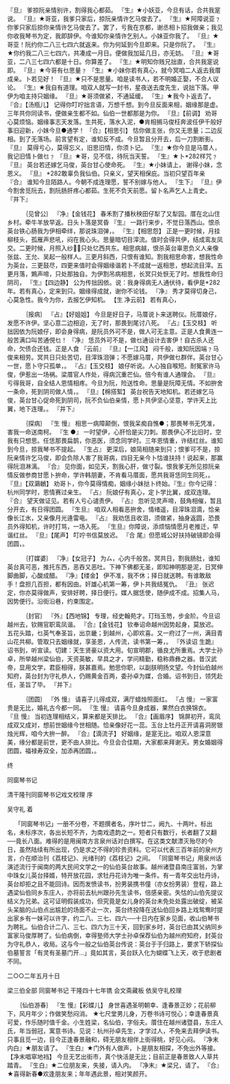 <!-- { "loadSidebar": true } -->
『旦』 爹掠阮亲情别许，割得我心都茹。 
『生』★小妖亚，今旦有话，合共我寔说。 
『旦』★哥亚，我爹只家后，掠阮亲情许乞马俊去了。 
『生』★阿障说亚﹖你爹只家后掠你亲情许乞马俊去了。罢了，亏我在京都，谢丞相卜招我做亲；我见你收我琴书为定，我即辞伊。今谁知你亲情许乞别人。小妹亚你我了。 
『旦』★哥亚！阮约你二八三七四六就返来。你为何延到今旦即来。只是你阮了。 
『生』★你约我二八三七四六，共凑成一月日。便做我加延几日，亦无妨。 
『旦』★哥亚，二八三七四六都是十日。你算差了。 
『生』★明知你贱兄拙直，合共我寔说即。 
『旦』★今哥有乜思量﹖ 
『生』★小妹你若有真心，就今冥咱二人返去我厝成亲。卜若见好！ 
『旦』★只不是思量。咱是读书人，若不明婚正娶，不合人议论。 
『生』★我自有道理。咱双人就写一封书，星夜送去度先生，说拙下落。甲伊为咱主持只姻缘。 
『旦』★哥须做紧，不通延缓。 
『生』★我今卜返去了。 
『合』【汤瓶儿】 记得你叮咛拙言语，万想千想。到今旦反面来相，姻缘那是虚。三年共你同读书，便做亲生都不如。仙伯一世都那是为你。 
『旦』【前调】 劝哥心莫烦恼。姻缘事志天发落。生共死，落水入泥，●肯相搁马俊枉奔波任伊千般好事旧迎新，小妹今旦●通学！ 
『合』【相思引】 怙你做主张，你又无思量；二边反相。到了无落场。前言望有定，谁知反不成。今旦暂且分开去，后一刀割断影。 
『旦』 莫得亏心，莫得忘义，旧思旧情，你须卜记。 
『生』★你今旦是马厝人，我记旧情卜做乜﹖ 
『旦』★哥，见不信，待阮当天誓。 
『生』★卜*282样咒﹖ 
『旦』 英台若还嫁乞马俊，英台甘心使命死。 
『生』★小妹请上， 
 谢得小妹，念恩义。 
『旦』 *282敢辜负我仙伯。只亲义，望天相保庇。当初只望百年亲 
『合』 谁知今旦陌路人。今朝不成连理愿，誓不别嫁与他人。 
『生下』 
『旦』伊今割舍觅阮去，割阮肠肝疼心都茹。生死不负天前愿。留卜名声乞人上青史。 
『并下』 

　　　｛见曾公｝ 
『净』【金钱花】 春禾割了播秋秧田仔犁了又犁园。厝在北山住乡村。牵牛羊放早返。日头卜落是冥昏 
『生』 一路行来步，不觉日落西山。恨杀英台铁心肠我为伊相牵绊，那说珠泪弹，。 
『生』【相思怨】 正是一更时候，月挂柳枝头，孤雁声悲吼，闷在我心头。思量暗切目滓流。值时会得共伊，结成鸾友凤交。二更时候，月照入纱，只处忆西共东。相思病越，恨杀英台辜恩负义人亲像张兹、王允、吴起一般样人。三更月斜西，只恨有谁知。割我相思命害，想我性命为英台，三更鼓尽，四更来值时会得姻缘谐若卜不成就一返相思，想起流目滓。五更月落，鶪声啼，只处那独自。为伊割吊病相思，长冥只处恹无了时。想我性命归阴司， 
『生』【四边静】 公为传拙因依。说：我身得病无人通伏待，看伊是*282年。若有真心，定来到只。姻缘得成就，谢你不论钱。 
『净』 秀才莫得切身己，心莫急性。我今为你，去报乞伊知机。 
【生 净云前】 若有真心， 

　　　｛报病｝ 
『占』【好姐姐】 今旦是好日子，马厝说卜来送聘仪。阮厝娘仔，发愿不许伊。坚心意二边相迫，无了时，那畏到尾讨八死。 
『占』【玉交枝】 听拙因依为阮娘仔，即会身得病，是阮员外可不是，做人可无主意。正是人食黄连一般苦满口叫苦通俔乜！ 
『净』 恁员外可不是，做乜通设计去害伊！自古杀人还命，欠债合还钱。正是人食 
『云前』 
『旦』【一江风】 闷千般，谁知阮因端﹖马俊来相劳。冥共日只处苦切，目滓珠泪弹；不愿嫁马厝，共伊做乜群伴。英台甘心一世，愿卜守只孤单，。 
『占』【玉交枝】 娘仔听说。人心独自喉短。耐冤家许马俊，伊惹出一场祸。梁厝官人作处，得病沉重芒仙。倍今有谁人通理会。 
『旦』 亏得我哥，自全结人恩情相疼。今旦为阮，险送性命。思量是阮障无情。不如拚舍一条命，死到阴司做人情，。 
『旦』【棉搭絮】 英台祝告天地知机。若还嫁乞马俊，英台甘心促命死到阴司，阮不负仙伯亲情，愿卜共伊坚心坚意，学许天上比翼，地下连理。。 
『并下』 

　　　｛探病｝ 
『生 慢』 相思一病障颠倒，恨我呆痴自憔●；那畏琴书无凭准，害我一命送南柯。 
『生 ●』 一时望伊，心肝恰是尖刀刺。那畏伊心不比旧时，空我有只想思。任恁那畏扁鹊，你恶医，须念同学时。三年恩情重，许结红丝。谁知到今旦，掠我琴书不提起。 
『生占』 更深后，娘简相随来到只；恨爹可不是，掠阮亲情许乞马俊，即会负除人害了我哥病，四目无亲今卜怙谁扶持！说起来，那赢得阮泪淋漓。 
『合』 见你面，如见天，割我心肝，做寸裂。恨我爹无所见掠阮亲情反做参商甘愿卜拚命，学许韩朋妻，不肯看马厝面，愿共我哥恁同生同死，。 
『旦』【双鸂鶒】 劝哥卜，你今莫得情痴，姻缘小妹挞卜终始。『生』你今记得：杭州同学时，恩情赛过亲生。 
『占』 阮娘仔有真心，定卜学比翼，成双连理。 
『合』 望天做证见。若有人亏心谴责伊。 
『占』 忽听见灵声啼，鼓角相催，暂且分开去，有日得团圆。 
『生旦』 咱双人相看恶拚舍，情绪遥，目滓珠泪滴，恰亲像长江水，又亲像月光逄雷电。 
『占』 我劝恁且收泪，须做紧，抽身返圆，恐畏员外得知机，许时打骂，一场入死。 
『生旦』你障说，添烦恼情愿月老推迁，早谐红丝。 
『旦』【尾声】 叮咛书信莫放迟。 
『合 尾』但愿城公好扶持破镜即会得团圆，。 

　　　｛打媒婆｝ 
『净』【女冠子】 为ㄙ，心内千般苦。冥共日，割我肠肚，谁知英台真可恶，推托东西，恶吞又恶吐。下神下佛都无圣，即知神明那是泥，日冥伸脚曲脚，心酸成醋。 
『净』【缕金】 伊不准，我不休；择日就送聘。有谁敢敌手！盘担几百担，都有因由。奸雄心机第一筹，伊卜共我结冤仇。 
『丑』 张迟定，你亦莫得做声，安排好聘，择日便行。媒人据恁使，随伊成不成。招集人马，因势便行。沿街沿巷，约束围定。 

　　　｛封官｝ 
『外』【西地锦】 专理，经史翰苑才。玎珰玉笏，步金阶。今旦诏越州去，钦赐官职鸾凤谐。 
『合』【金钱花】 钦奉诏命越州因势起身，莫放迟。五花头踏，乜英气奉圣旨，出京畿；到越州，心即欢喜。又一府过了一州，满目青山花共柳。管取只去姻缘就，享圣恩，人传流，读书第一筹，。 
『外读诏 生跪』 诏书到，听宣读。切建：天生贤豪以资大用。旬宣明郡，循良尤所重焉。大学士孙卓，所举越州梁仙伯，天资英敏，早具之才，学问精勤，稳称鼎彝之器。昔汉武帝，显用文学，君臣相得，朕甚嘉焉。勉思你职，以副朕明扬文望。今封仙伯越州知府，英台封为守礼恭人，仍赐黄金百两，委孙卓为媒，合婚。诏书到日，领凭赴任，圣旨了毕。 
『并下』 

　　　｛团圆｝ 
『外 慢』 请喜子儿得成双，满厅蜡烛照面红。 
『占 慢』 一家富贵是无比，婚礼古今都一同。 
『生 慢』 请喜今旦身成器，果然白衣换锦衣。 
『旦 慢』 当初连理相结义，算来都是天排比。 
『合』【画眉序】 锦屏初开，鸾凤成双又成对，想前世姻缘今世相随。恰亲像好花一蕊。玉台上牡丹正开请喜洞房银烛光辉，咱今大拚一醉。 
『合』【滴流子】 好姻缘，是寔无比。咱双人恩深意美，缘分都是前世，更不由人排比。今旦会合佳期，大家都来拜谢天。男女婚姻得团圆，福禄寿双全，加添再团圆，。 

终

同窗琴书记

清干隆刊同窗琴书记戏文校理 序 

吴守礼 着 

　 「同窗琴书记」一册不分卷，不题撰者名，序叶廿二，阙九、十两叶。标出名，未标序次，各出长短不齐，为南戏遗韵之一。短者只有数行，长者翻了又翻──竟长八面。难得的是用闽南方言泉州话对白撰写。在这类文献漂灭殆尽的今日，虽然陆续有所出现，仍是求之不得的珍贵资料。它可以代表三百年前的泉州方言，介在顺治刊《荔枝记》、光绪刊的《荔枝记》之间。 
「同窗琴书记」用泉州话演述流行于闽南的两大民间文学之一的仙伯英台故事。越州诸暨县南庄富翁，为掌中珠女儿英台择婿，特开放花园，求牡丹花诗为唯一条件。有一青年交出牡丹诗，英台却拒之且不能回诗。因而发愤读书，扮男装携书僮（亦女扮男装）登程，路上遇梁仙伯同乡东庄人，亦将前去杭州跟孙先生读书，倍感亲密。失怙的山伯先提议结义为兄弟。这可证明假装成功，但究竟是女儿身的英台未免处处露出破绽，被呆头呆脑的山伯点出尴尬的场面不止一次，英台终投降在送仙伯回乡路上戏鸳鸯时提出家乡有一妹可以许字，约二八、三七、四六──十日内在家乡见面，收山伯琴书为聘礼。仙伯合计二八、三七、四六为三十天，回到家乡时，英台已由其父纳同乡富家马俊厚聘了。仙伯病倒，幸得塾师大学士孙卓保荐仙伯为越州府知府，封英台为守礼恭人，收局。这与今一般之仙伯英台传说：英台于于归路上，要求下轿探仙伯墓誓言「有灵有圣墓门开…」竟如其言，英台跃入化为蝴蝶飞上天，收于悲剧者不同。 

二○○二年五月十日 

梁三伯全部 同窗琴书记 干隆四十七年镌 会文斋藏板 依吴守礼校理 

　　｛仙伯游春｝ 
『生 慢』【彩蝶儿】  身世喜遇圣明朝幸、逢春景正妙；花前柳下，风月年少；作做笑愁闷消。 
★七尺堂男儿身，万卷书诗可悦心；幸逢春景真可爱，作乐随时值千金。小生姓梁，名仙伯，字俗夫。厝住在越州诸暨县，东庄人氏，年当弱冠，寓意书诗。见说：杭州孙卓先生，才学过人，不免来去拜伊读书。只事且觅一边，目今正逢春景融和，碍无朋友相伴上街得桃，好见心闷。 
『净末内白』★朋友请了。 
『生白』★门外有人做声，卜是朋友相探，不免出外等接。 
【净末唱窣地裆】  今旦无艺出街市，真个快活是无比；目前正是春景致人人草共踏青。 
『生白』★二位朋友来，失接，请入内。 
『净末』★梁兄，请了。 
『合』★喜得新春●欢逢朋友来；年年遇此景，相对笑颜开。 

